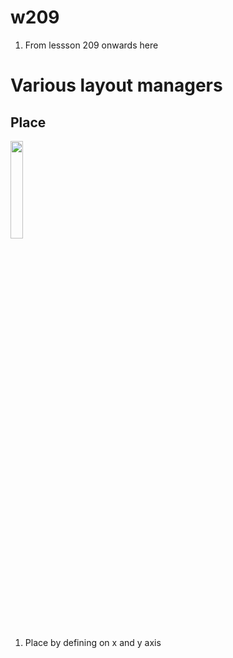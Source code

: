 # w209

1. From lessson 209 onwards here 

# Various layout managers 

## Place 

<img src="https://i0.wp.com/statisticsbyjim.com/wp-content/uploads/2023/01/coordinate_plane.png?fit=499%2C499&ssl=1" width="20%">

1. Place by defining on x and y axis 